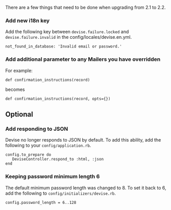 There are a few things that need to be done when upgrading from 2.1 to 2.2.

### Add new i18n key

Add the following key between ```devise.failure.locked``` and ```devise.failure.invalid``` in the config/locales/devise.en.yml.

    not_found_in_database: 'Invalid email or password.'

### Add additional parameter to any Mailers you have overridden

For example:

    def confirmation_instructions(record)

becomes

    def confirmation_instructions(record, opts={})
    

## Optional

### Add responding to JSON

Devise no longer responds to JSON by default.  To add this ability, add the following to your ```config/application.rb```.

    config.to_prepare do
       DeviseController.respond_to :html, :json
    end

### Keeping password minimum length 6

The default minimum password length was changed to 8. To set it back to 6, add the following to ```config/initializers/devise.rb```.

    config.password_length = 6..128
